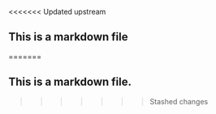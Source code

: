 <<<<<<< Updated upstream
## This is a markdown file
=======
## This is a markdown file.
>>>>>>> Stashed changes
